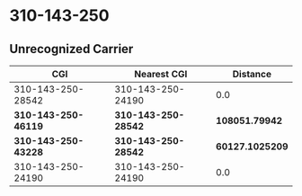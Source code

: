 # 310-143-250
## Unrecognized Carrier


| CGI | Nearest CGI | Distance |
|-----|-------------|----------|
| 310-143-250-28542 | 310-143-250-24190 | 0.0 |
| **310-143-250-46119** | **310-143-250-28542** | **108051.79942** |
| **310-143-250-43228** | **310-143-250-28542** | **60127.1025209** |
| 310-143-250-24190 | 310-143-250-24190 | 0.0 |
